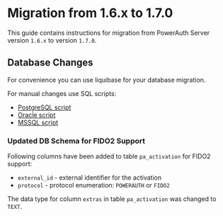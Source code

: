 # Migration from 1.6.x to 1.7.0

This guide contains instructions for migration from PowerAuth Server version `1.6.x` to version `1.7.0`.

## Database Changes

For convenience you can use liquibase for your database migration.

For manual changes use SQL scripts:

- [PostgreSQL script](./sql/postgresql/migration_1.6.0_1.7.0.sql)
- [Oracle script](./sql/oracle/migration_1.6.0_1.7.0.sql)
- [MSSQL script](./sql/mssql/migration_1.6.0_1.7.0.sql)

### Updated DB Schema for FIDO2 Support

Following columns have been added to table `pa_activation` for FIDO2 support:
- `external_id` - external identifier for the activation
- `protocol` - protocol enumeration: `POWERAUTH` or `FIDO2`

The data type for column `extras` in table `pa_activation` was changed to `TEXT`.
